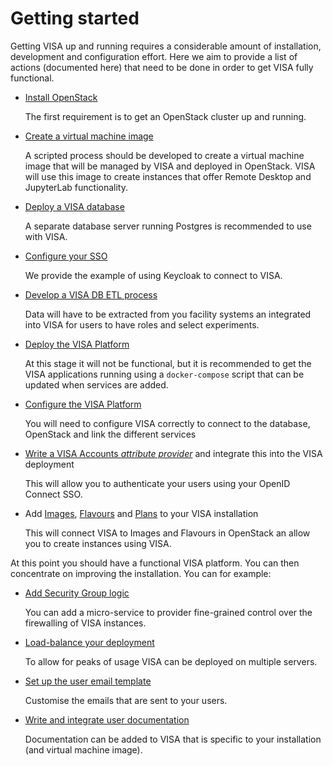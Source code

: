 # Getting started

Getting VISA up and running requires a considerable amount of installation, development and configuration effort. Here we aim to provide a list of actions (documented here) that need to be done in order to get VISA fully functional.

- [Install OpenStack](openstack_contents)

  The first requirement is to get an OpenStack cluster up and running.

- [Create a virtual machine image](image_contents) 

  A scripted process should be developed to create a virtual machine image that will be managed by VISA and deployed in OpenStack. VISA will use this image to create instances that offer Remote Desktop and JupyterLab functionality.

- [Deploy a VISA database](deploying_database)

  A separate database server running Postgres is recommended to use with VISA.

- [Configure your SSO](deployment_authentication)

  We provide the example of using Keycloak to connect to VISA.

- [Develop a VISA DB ETL process](development_etl)

  Data will have to be extracted from you facility systems an integrated into VISA for users to have roles and select experiments.

- [Deploy the VISA Platform](deployment_docker_compose)

  At this stage it will not be functional, but it is recommended to get the VISA applications running using a `docker-compose` script that can be updated when services are added. 
  
- [Configure the VISA Platform](deployment_environment_variables)

  You will need to configure VISA correctly to connect to the database, OpenStack and link the different services

- [Write a VISA Accounts *attribute provider*](development_accounts_attribute_provider) and integrate this into the VISA deployment

  This will allow you to authenticate your users using your OpenID Connect SSO.

- Add [Images](admin_image_management), [Flavours](admin_flavour_management) and [Plans](admin_plan_management) to your VISA installation

  This will connect VISA to Images and Flavours in OpenStack an allow you to create instances using VISA.

At this point you should have a functional VISA platform. You can then concentrate on improving the installation. You can for example:

- [Add Security Group logic](development_security_groups)

  You can add a micro-service to provider fine-grained control over the firewalling of VISA instances.

- [Load-balance your deployment](deployment_load_balancing)

  To allow for peaks of usage VISA can be deployed on multiple servers.

- [Set up the user email template](development_emails)

  Customise the emails that are sent to your users. 

- [Write and integrate user documentation](deploying_user_documentation)

  Documentation can be added to VISA that is specific to your installation (and virtual machine image).
